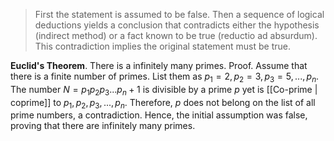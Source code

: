 > First the statement is assumed to be false. Then a sequence of logical deductions yields a conclusion that contradicts either the hypothesis (indirect method) or a fact known to be true (reductio ad absurdum). This contradiction implies the original statement must be true. 

**Euclid's Theorem**. There is a infinitely many primes. 
	Proof. Assume that there is a finite number of primes. List them as $p_1=2, p_2=3, p_3=5,...,p_n$. The number $N=p_1p_2p_3...p_n+1$ is divisible by a prime $p$ yet is [[Co-prime | coprime]] to $p_1,p_2,p_3,...,p_n$. Therefore, $p$ does not belong on the list of all prime numbers, a contradiction. Hence, the initial assumption was false, proving that there are infinitely many primes.


